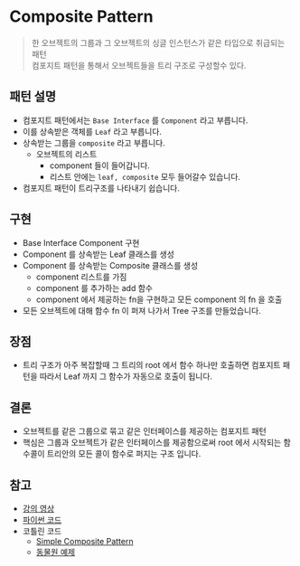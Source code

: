 # Composite Pattern

> 한 오브젝트의 그룹과 그 오브젝트의 싱글 인스턴스가 같은 타입으로 취급되는 패턴</br>
> 컴포지트 패턴을 통해서 오브젝트들을 트리 구조로 구성할수 있다.

## 패턴 설명

- 컴포지트 패턴에서는 `Base Interface` 를 `Component` 라고 부릅니다.
- 이를 상속받은 객체를 `Leaf` 라고 부릅니다.
- 상속받는 그룹을 `composite` 라고 부릅니다.
    - 오브젝트의 리스트
        - component 들이 들어갑니다.
        - 리스트 안에는 `leaf, composite` 모두 들어갈수 있습니다.
- 컴포지트 패턴이 트리구조를 나타내기 쉽습니다.

## 구현

- Base Interface Component 구현
- Component 를 상속받는 Leaf 클래스를 생성
- Component 를 상속받는 Composite 클래스를 생성
    - component 리스트를 가짐
    - component 를 추가하는 add 함수
    - component 에서 제공하는 fn을 구현하고 모든 component 의 fn 을 호출
- 모든 오브젝트에 대해 함수 fn 이 퍼져 나가서 Tree 구조를 만들었습니다.

## 장점

- 트리 구조가 아주 복잡할때 그 트리의 root 에서 함수 하나만 호출하면 컴포지트 패턴을 따라서 Leaf 까지 그 함수가 자동으로 호출이 됩니다.

## 결론

- 오브젝트를 같은 그룹으로 묶고 같은 인터페이스를 제공하는 컴포지트 패턴
- 핵심은 그룹과 오브젝트가 같은 인터페이스를 제공함으로써 root 에서 시작되는 함수콜이 트리안의 모든 콜이 함수로 퍼지는 구조 입니다.

## 참고

- [강의 영상](https://www.youtube.com/watch?v=XXvrHAsfTso&list=PLDV-cCQnUlIaOFXCUv8vEMGxqzrrkGv_P&index=8)
- [파이썬 코드](https://colab.research.google.com/github/NoCodeProgram/DesignPatterns/blob/main/Structural/compositeP.ipynb)
- 코틀린 코드
    - [Simple Composite Pattern](https://pl.kotl.in/6JCMyP5BM)
    - [동물원 예제](https://pl.kotl.in/ABGda5wDY)